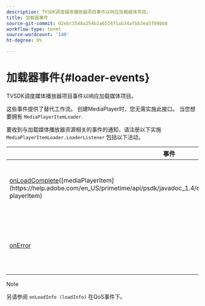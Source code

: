 ```yaml
---
description: TVSDK调度媒体播放器项目事件以响应加载媒体项目。
title: 加载器事件
source-git-commit: 02ebc3548a254b2a6554f1ab34afbb3ea5f09bb8
workflow-type: tm+mt
source-wordcount: '140'
ht-degree: 0%

---
```


# 加载器事件{#loader-events}

TVSDK调度媒体播放器项目事件以响应加载媒体项目。

这些事件提供了替代工作流。 创建MediaPlayer时，您无需实施此接口。 当您想要拥有 `MediaPlayerItemLoader`.

要收到与加载媒体播放器资源相关的事件的通知，请注册以下实施 `MediaPlayerItemLoader.LoaderListener` 包括以下活动。

| 事件 | 含义 |
|---|---|
| [onLoadComplete](https://help.adobe.com/en_US/primetime/api/psdk/javadoc_1.4/com/adobe/mediacore/MediaPlayerItemLoader.LoaderListener.html#onLoadComplete(com.adobe.mediacore.MediaPlayerItem))([mediaPlayerItem](https://help.adobe.com/en_US/primetime/api/psdk/javadoc_1.4/com/adobe/mediacore/MediaPlayerItem.html) playerItem) | 媒体资源加载已成功完成。 |
| [onError](https://help.adobe.com/en_US/primetime/api/psdk/javadoc_1.4/com/adobe/mediacore/MediaPlayerItemLoader.LoaderListener.html#onError(com.adobe.ave.MediaErrorCode,%20java.lang.String)) | 加载媒体资源时出现问题。 |

>[!NOTE]
>
>另请参阅 `onLoadInfo (loadInfo)` 在QoS事件下。
